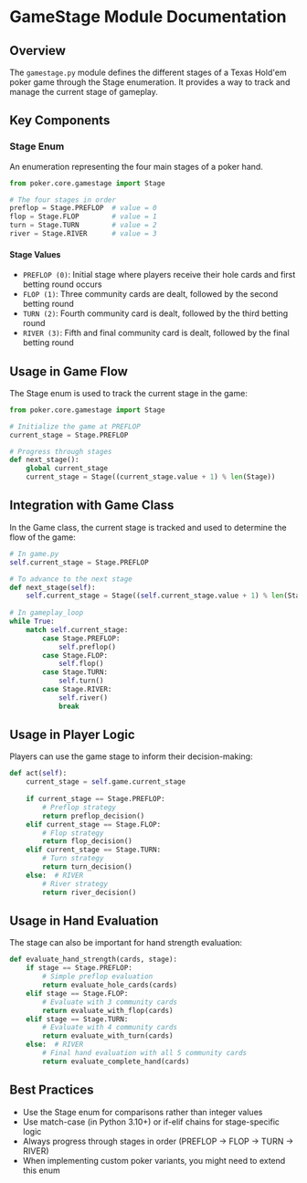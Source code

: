 # GameStage Module Documentation

## Overview
The `gamestage.py` module defines the different stages of a Texas Hold'em poker game through the Stage enumeration. It provides a way to track and manage the current stage of gameplay.

## Key Components

### Stage Enum
An enumeration representing the four main stages of a poker hand.

```python
from poker.core.gamestage import Stage

# The four stages in order
preflop = Stage.PREFLOP  # value = 0
flop = Stage.FLOP        # value = 1
turn = Stage.TURN        # value = 2
river = Stage.RIVER      # value = 3
```

#### Stage Values
- `PREFLOP (0)`: Initial stage where players receive their hole cards and first betting round occurs
- `FLOP (1)`: Three community cards are dealt, followed by the second betting round
- `TURN (2)`: Fourth community card is dealt, followed by the third betting round
- `RIVER (3)`: Fifth and final community card is dealt, followed by the final betting round

## Usage in Game Flow

The Stage enum is used to track the current stage in the game:

```python
from poker.core.gamestage import Stage

# Initialize the game at PREFLOP
current_stage = Stage.PREFLOP

# Progress through stages
def next_stage():
    global current_stage
    current_stage = Stage((current_stage.value + 1) % len(Stage))
```

## Integration with Game Class

In the Game class, the current stage is tracked and used to determine the flow of the game:

```python
# In game.py
self.current_stage = Stage.PREFLOP

# To advance to the next stage
def next_stage(self):
    self.current_stage = Stage((self.current_stage.value + 1) % len(Stage))
    
# In gameplay_loop
while True:
    match self.current_stage:
        case Stage.PREFLOP:
            self.preflop()
        case Stage.FLOP:
            self.flop()
        case Stage.TURN:
            self.turn()
        case Stage.RIVER:
            self.river()
            break
```

## Usage in Player Logic

Players can use the game stage to inform their decision-making:

```python
def act(self):
    current_stage = self.game.current_stage
    
    if current_stage == Stage.PREFLOP:
        # Preflop strategy
        return preflop_decision()
    elif current_stage == Stage.FLOP:
        # Flop strategy
        return flop_decision()
    elif current_stage == Stage.TURN:
        # Turn strategy
        return turn_decision()
    else:  # RIVER
        # River strategy
        return river_decision()
```

## Usage in Hand Evaluation

The stage can also be important for hand strength evaluation:

```python
def evaluate_hand_strength(cards, stage):
    if stage == Stage.PREFLOP:
        # Simple preflop evaluation
        return evaluate_hole_cards(cards)
    elif stage == Stage.FLOP:
        # Evaluate with 3 community cards
        return evaluate_with_flop(cards)
    elif stage == Stage.TURN:
        # Evaluate with 4 community cards
        return evaluate_with_turn(cards)
    else:  # RIVER
        # Final hand evaluation with all 5 community cards
        return evaluate_complete_hand(cards)
```

## Best Practices

- Use the Stage enum for comparisons rather than integer values
- Use match-case (in Python 3.10+) or if-elif chains for stage-specific logic
- Always progress through stages in order (PREFLOP → FLOP → TURN → RIVER)
- When implementing custom poker variants, you might need to extend this enum